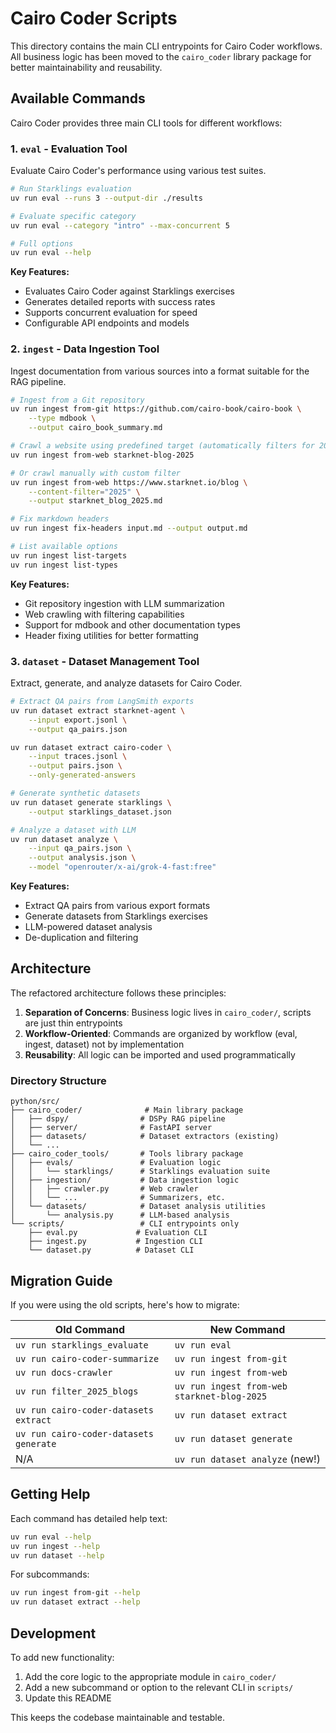 # Cairo Coder Scripts

This directory contains the main CLI entrypoints for Cairo Coder workflows. All business logic has been moved to the `cairo_coder` library package for better maintainability and reusability.

## Available Commands

Cairo Coder provides three main CLI tools for different workflows:

### 1. `eval` - Evaluation Tool

Evaluate Cairo Coder's performance using various test suites.

```bash
# Run Starklings evaluation
uv run eval --runs 3 --output-dir ./results

# Evaluate specific category
uv run eval --category "intro" --max-concurrent 5

# Full options
uv run eval --help
```

**Key Features:**
- Evaluates Cairo Coder against Starklings exercises
- Generates detailed reports with success rates
- Supports concurrent evaluation for speed
- Configurable API endpoints and models

### 2. `ingest` - Data Ingestion Tool

Ingest documentation from various sources into a format suitable for the RAG pipeline.

```bash
# Ingest from a Git repository
uv run ingest from-git https://github.com/cairo-book/cairo-book \
    --type mdbook \
    --output cairo_book_summary.md

# Crawl a website using predefined target (automatically filters for 2025)
uv run ingest from-web starknet-blog-2025

# Or crawl manually with custom filter
uv run ingest from-web https://www.starknet.io/blog \
    --content-filter="2025" \
    --output starknet_blog_2025.md

# Fix markdown headers
uv run ingest fix-headers input.md --output output.md

# List available options
uv run ingest list-targets
uv run ingest list-types
```

**Key Features:**
- Git repository ingestion with LLM summarization
- Web crawling with filtering capabilities
- Support for mdbook and other documentation types
- Header fixing utilities for better formatting

### 3. `dataset` - Dataset Management Tool

Extract, generate, and analyze datasets for Cairo Coder.

```bash
# Extract QA pairs from LangSmith exports
uv run dataset extract starknet-agent \
    --input export.jsonl \
    --output qa_pairs.json

uv run dataset extract cairo-coder \
    --input traces.jsonl \
    --output pairs.json \
    --only-generated-answers

# Generate synthetic datasets
uv run dataset generate starklings \
    --output starklings_dataset.json

# Analyze a dataset with LLM
uv run dataset analyze \
    --input qa_pairs.json \
    --output analysis.json \
    --model "openrouter/x-ai/grok-4-fast:free"
```

**Key Features:**
- Extract QA pairs from various export formats
- Generate datasets from Starklings exercises
- LLM-powered dataset analysis
- De-duplication and filtering

## Architecture

The refactored architecture follows these principles:

1. **Separation of Concerns**: Business logic lives in `cairo_coder/`, scripts are just thin entrypoints
2. **Workflow-Oriented**: Commands are organized by workflow (eval, ingest, dataset) not by implementation
3. **Reusability**: All logic can be imported and used programmatically

### Directory Structure

```
python/src/
├── cairo_coder/              # Main library package
│   ├── dspy/                # DSPy RAG pipeline
│   ├── server/              # FastAPI server
│   ├── datasets/            # Dataset extractors (existing)
│   └── ...
├── cairo_coder_tools/       # Tools library package
│   ├── evals/               # Evaluation logic
│   │   └── starklings/      # Starklings evaluation suite
│   ├── ingestion/           # Data ingestion logic
│   │   ├── crawler.py       # Web crawler
│   │   └── ...              # Summarizers, etc.
│   └── datasets/            # Dataset analysis utilities
│       └── analysis.py      # LLM-based analysis
└── scripts/                 # CLI entrypoints only
    ├── eval.py             # Evaluation CLI
    ├── ingest.py           # Ingestion CLI
    └── dataset.py          # Dataset CLI
```

## Migration Guide

If you were using the old scripts, here's how to migrate:

| Old Command | New Command |
|------------|-------------|
| `uv run starklings_evaluate` | `uv run eval` |
| `uv run cairo-coder-summarize` | `uv run ingest from-git` |
| `uv run docs-crawler` | `uv run ingest from-web` |
| `uv run filter_2025_blogs` | `uv run ingest from-web starknet-blog-2025` |
| `uv run cairo-coder-datasets extract` | `uv run dataset extract` |
| `uv run cairo-coder-datasets generate` | `uv run dataset generate` |
| N/A | `uv run dataset analyze` (new!) |

## Getting Help

Each command has detailed help text:

```bash
uv run eval --help
uv run ingest --help
uv run dataset --help
```

For subcommands:

```bash
uv run ingest from-git --help
uv run dataset extract --help
```

## Development

To add new functionality:

1. Add the core logic to the appropriate module in `cairo_coder/`
2. Add a new subcommand or option to the relevant CLI in `scripts/`
3. Update this README

This keeps the codebase maintainable and testable.

